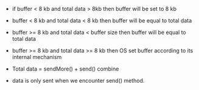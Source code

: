 - if buffer < 8 kb and total data > 8kb then buffer will be set to 8 kb
- buffer < 8 kb and total data < 8 kb then buffer will be equal to total data
- buffer >= 8 kb and total data < buffer size then buffer will be equal to total data
- buffer >= 8 kb and total data >= 8 kb then OS set buffer according to its internal mechanism

- Total data = sendMore() + send() combine
- data is only sent when we encounter send() method.
